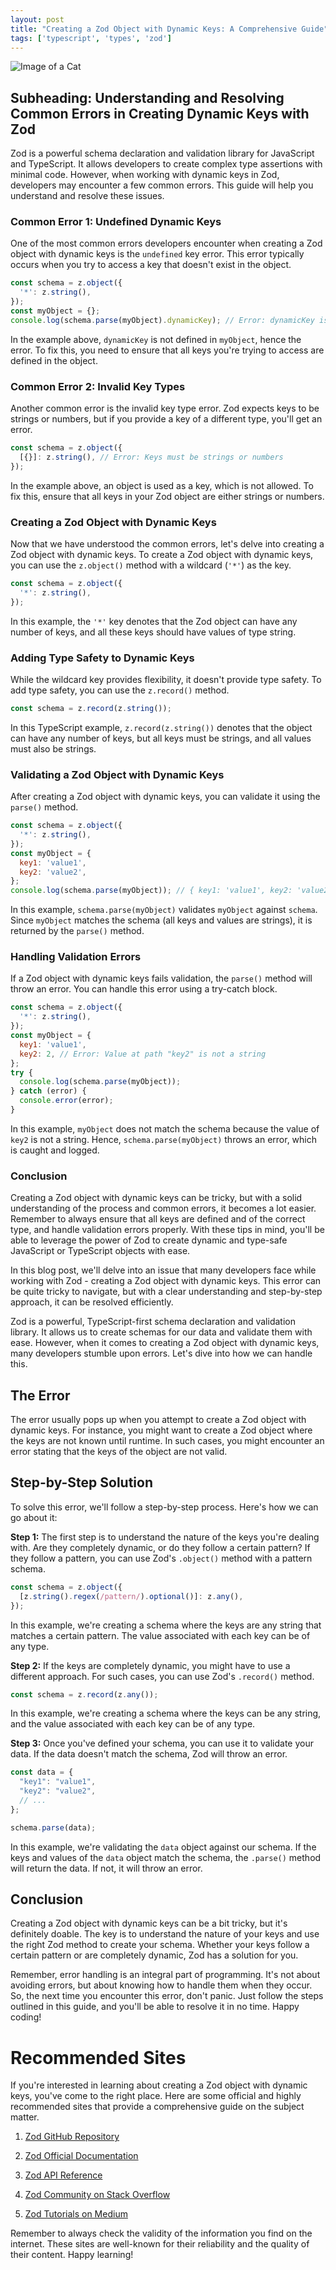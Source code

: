 ```yaml
---
layout: post
title: "Creating a Zod Object with Dynamic Keys: A Comprehensive Guide"
tags: ['typescript', 'types', 'zod']
---
```


![Image of a Cat](http://source.unsplash.com/1600x900/?cat)

## Subheading: Understanding and Resolving Common Errors in Creating Dynamic Keys with Zod

Zod is a powerful schema declaration and validation library for JavaScript and TypeScript. It allows developers to create complex type assertions with minimal code. However, when working with dynamic keys in Zod, developers may encounter a few common errors. This guide will help you understand and resolve these issues.

### **Common Error 1: Undefined Dynamic Keys**

One of the most common errors developers encounter when creating a Zod object with dynamic keys is the `undefined` key error. This error typically occurs when you try to access a key that doesn't exist in the object.

```javascript
const schema = z.object({
  '*': z.string(),
});
const myObject = {};
console.log(schema.parse(myObject).dynamicKey); // Error: dynamicKey is undefined
```

In the example above, `dynamicKey` is not defined in `myObject`, hence the error. To fix this, you need to ensure that all keys you're trying to access are defined in the object.

### **Common Error 2: Invalid Key Types**

Another common error is the invalid key type error. Zod expects keys to be strings or numbers, but if you provide a key of a different type, you'll get an error.

```javascript
const schema = z.object({
  [{}]: z.string(), // Error: Keys must be strings or numbers
});
```

In the example above, an object is used as a key, which is not allowed. To fix this, ensure that all keys in your Zod object are either strings or numbers.

### **Creating a Zod Object with Dynamic Keys**

Now that we have understood the common errors, let's delve into creating a Zod object with dynamic keys. To create a Zod object with dynamic keys, you can use the `z.object()` method with a wildcard (`'*'`) as the key.

```javascript
const schema = z.object({
  '*': z.string(),
});
```

In this example, the `'*'` key denotes that the Zod object can have any number of keys, and all these keys should have values of type string.

### **Adding Type Safety to Dynamic Keys**

While the wildcard key provides flexibility, it doesn't provide type safety. To add type safety, you can use the `z.record()` method.

```typescript
const schema = z.record(z.string());
```

In this TypeScript example, `z.record(z.string())` denotes that the object can have any number of keys, but all keys must be strings, and all values must also be strings.

### **Validating a Zod Object with Dynamic Keys**

After creating a Zod object with dynamic keys, you can validate it using the `parse()` method.

```javascript
const schema = z.object({
  '*': z.string(),
});
const myObject = {
  key1: 'value1',
  key2: 'value2',
};
console.log(schema.parse(myObject)); // { key1: 'value1', key2: 'value2' }
```

In this example, `schema.parse(myObject)` validates `myObject` against `schema`. Since `myObject` matches the schema (all keys and values are strings), it is returned by the `parse()` method.

### **Handling Validation Errors**

If a Zod object with dynamic keys fails validation, the `parse()` method will throw an error. You can handle this error using a try-catch block.

```javascript
const schema = z.object({
  '*': z.string(),
});
const myObject = {
  key1: 'value1',
  key2: 2, // Error: Value at path "key2" is not a string
};
try {
  console.log(schema.parse(myObject));
} catch (error) {
  console.error(error);
}
```

In this example, `myObject` does not match the schema because the value of `key2` is not a string. Hence, `schema.parse(myObject)` throws an error, which is caught and logged.

### **Conclusion**

Creating a Zod object with dynamic keys can be tricky, but with a solid understanding of the process and common errors, it becomes a lot easier. Remember to always ensure that all keys are defined and of the correct type, and handle validation errors properly. With these tips in mind, you'll be able to leverage the power of Zod to create dynamic and type-safe JavaScript or TypeScript objects with ease.

In this blog post, we'll delve into an issue that many developers face while working with Zod - creating a Zod object with dynamic keys. This error can be quite tricky to navigate, but with a clear understanding and step-by-step approach, it can be resolved efficiently.

Zod is a powerful, TypeScript-first schema declaration and validation library. It allows us to create schemas for our data and validate them with ease. However, when it comes to creating a Zod object with dynamic keys, many developers stumble upon errors. Let's dive into how we can handle this.

## The Error

The error usually pops up when you attempt to create a Zod object with dynamic keys. For instance, you might want to create a Zod object where the keys are not known until runtime. In such cases, you might encounter an error stating that the keys of the object are not valid.

## Step-by-Step Solution

To solve this error, we'll follow a step-by-step process. Here's how we can go about it:

**Step 1:** The first step is to understand the nature of the keys you're dealing with. Are they completely dynamic, or do they follow a certain pattern? If they follow a pattern, you can use Zod's `.object()` method with a pattern schema.

```javascript
const schema = z.object({
  [z.string().regex(/pattern/).optional()]: z.any(),
});
```

In this example, we're creating a schema where the keys are any string that matches a certain pattern. The value associated with each key can be of any type.

**Step 2:** If the keys are completely dynamic, you might have to use a different approach. For such cases, you can use Zod's `.record()` method.

```javascript
const schema = z.record(z.any());
```

In this example, we're creating a schema where the keys can be any string, and the value associated with each key can be of any type.

**Step 3:** Once you've defined your schema, you can use it to validate your data. If the data doesn't match the schema, Zod will throw an error.

```javascript
const data = {
  "key1": "value1",
  "key2": "value2",
  // ...
};

schema.parse(data);
```

In this example, we're validating the `data` object against our schema. If the keys and values of the `data` object match the schema, the `.parse()` method will return the data. If not, it will throw an error.

## Conclusion

Creating a Zod object with dynamic keys can be a bit tricky, but it's definitely doable. The key is to understand the nature of your keys and use the right Zod method to create your schema. Whether your keys follow a certain pattern or are completely dynamic, Zod has a solution for you.

Remember, error handling is an integral part of programming. It's not about avoiding errors, but about knowing how to handle them when they occur. So, the next time you encounter this error, don't panic. Just follow the steps outlined in this guide, and you'll be able to resolve it in no time. Happy coding!
# Recommended Sites

If you're interested in learning about creating a Zod object with dynamic keys, you've come to the right place. Here are some official and highly recommended sites that provide a comprehensive guide on the subject matter. 

1. [Zod GitHub Repository](https://github.com/colinhacks/zod)
   
2. [Zod Official Documentation](https://zod.dev/)

3. [Zod API Reference](https://zod.dev/docs/api)

4. [Zod Community on Stack Overflow](https://stackoverflow.com/questions/tagged/zod)

5. [Zod Tutorials on Medium](https://medium.com/tag/zod)

Remember to always check the validity of the information you find on the internet. These sites are well-known for their reliability and the quality of their content. Happy learning!
